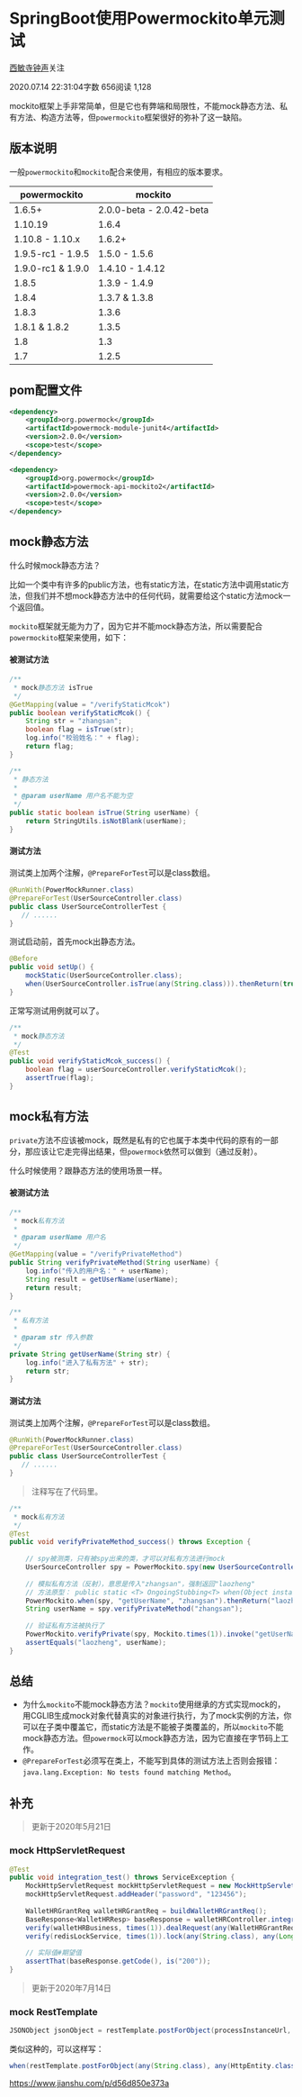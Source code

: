 # SpringBoot使用Powermockito单元测试

[西敏寺钟声](https://www.jianshu.com/u/95193d1bd21d)关注

2020.07.14 22:31:04字数 656阅读 1,128

mockito框架上手非常简单，但是它也有弊端和局限性，不能mock静态方法、私有方法、构造方法等，但`powermockito`框架很好的弥补了这一缺陷。

## 版本说明

一般`powermockito`和`mockito`配合来使用，有相应的版本要求。

| powermockito      | mockito                  |
| ----------------- | ------------------------ |
| 1.6.5+            | 2.0.0-beta - 2.0.42-beta |
| 1.10.19           | 1.6.4                    |
| 1.10.8 - 1.10.x   | 1.6.2+                   |
| 1.9.5-rc1 - 1.9.5 | 1.5.0 - 1.5.6            |
| 1.9.0-rc1 & 1.9.0 | 1.4.10 - 1.4.12          |
| 1.8.5             | 1.3.9 - 1.4.9            |
| 1.8.4             | 1.3.7 & 1.3.8            |
| 1.8.3             | 1.3.6                    |
| 1.8.1 & 1.8.2     | 1.3.5                    |
| 1.8               | 1.3                      |
| 1.7               | 1.2.5                    |

## pom配置文件

```xml
<dependency>
    <groupId>org.powermock</groupId>
    <artifactId>powermock-module-junit4</artifactId>
    <version>2.0.0</version>
    <scope>test</scope>
</dependency>

<dependency>
    <groupId>org.powermock</groupId>
    <artifactId>powermock-api-mockito2</artifactId>
    <version>2.0.0</version>
    <scope>test</scope>
</dependency>
```

## mock静态方法

什么时候mock静态方法？

比如一个类中有许多的public方法，也有static方法，在static方法中调用static方法，但我们并不想mock静态方法中的任何代码，就需要给这个static方法mock一个返回值。

`mockito`框架就无能为力了，因为它并不能mock静态方法，所以需要配合`powermockito`框架来使用，如下：

#### 被测试方法

```java
/**
 * mock静态方法 isTrue
 */
@GetMapping(value = "/verifyStaticMcok")
public boolean verifyStaticMcok() {
    String str = "zhangsan";
    boolean flag = isTrue(str);
    log.info("校验姓名：" + flag);
    return flag;
}

/**
 * 静态方法
 *
 * @param userName 用户名不能为空
 */
public static boolean isTrue(String userName) {
    return StringUtils.isNotBlank(userName);
}
```

#### 测试方法

测试类上加两个注解，`@PrepareForTest`可以是class数组。

```java
@RunWith(PowerMockRunner.class)
@PrepareForTest(UserSourceController.class)
public class UserSourceControllerTest {
   // ......
}
```

测试启动前，首先mock出静态方法。

```java
@Before
public void setUp() {
    mockStatic(UserSourceController.class);
    when(UserSourceController.isTrue(any(String.class))).thenReturn(true);
}
```

正常写测试用例就可以了。

```java
/**
 * mock静态方法
 */
@Test
public void verifyStaticMcok_success() {
    boolean flag = userSourceController.verifyStaticMcok();
    assertTrue(flag);
}
```

## mock私有方法

`private`方法不应该被mock，既然是私有的它也属于本类中代码的原有的一部分，那应该让它走完得出结果，但`powermock`依然可以做到（通过反射）。

什么时候使用？跟静态方法的使用场景一样。

#### 被测试方法

```java
/**
 * mock私有方法
 *
 * @param userName 用户名
 */
@GetMapping(value = "/verifyPrivateMethod")
public String verifyPrivateMethod(String userName) {
    log.info("传入的用户名：" + userName);
    String result = getUserName(userName);
    return result;
}

/**
 * 私有方法
 *
 * @param str 传入参数
 */
private String getUserName(String str) {
    log.info("进入了私有方法" + str);
    return str;
}
```

#### 测试方法

测试类上加两个注解，`@PrepareForTest`可以是class数组。

```java
@RunWith(PowerMockRunner.class)
@PrepareForTest(UserSourceController.class)
public class UserSourceControllerTest {
   // ......
}
```

> 注释写在了代码里。

```java
/**
 * mock私有方法
 */
@Test
public void verifyPrivateMethod_success() throws Exception {
    
    // spy被测类，只有被spy出来的类，才可以对私有方法进行mock
    UserSourceController spy = PowerMockito.spy(new UserSourceController());
    
    // 模拟私有方法（反射），意思是传入"zhangsan"，强制返回"laozheng"
    // 方法原型： public static <T> OngoingStubbing<T> when(Object instance, String methodName, Object... arguments) throws Exception;
    PowerMockito.when(spy, "getUserName", "zhangsan").thenReturn("laozheng");
    String userName = spy.verifyPrivateMethod("zhangsan");
   
    // 验证私有方法被执行了
    PowerMockito.verifyPrivate(spy, Mockito.times(1)).invoke("getUserName", "zhangsan");
    assertEquals("laozheng", userName);
}
```

## 总结

- 为什么`mockito`不能mock静态方法？`mockito`使用继承的方式实现mock的，用CGLIB生成mock对象代替真实的对象进行执行，为了mock实例的方法，你可以在子类中覆盖它，而static方法是不能被子类覆盖的，所以`mockito`不能mock静态方法。但`powermock`可以mock静态方法，因为它直接在字节码上工作。
- `@PrepareForTest`必须写在类上，不能写到具体的测试方法上否则会报错：`java.lang.Exception: No tests found matching Method`。



## 补充

> 更新于2020年5月21日

### mock HttpServletRequest

```java
@Test
public void integration_test() throws ServiceException {
    MockHttpServletRequest mockHttpServletRequest = new MockHttpServletRequest();
    mockHttpServletRequest.addHeader("password", "123456");
    
    WalletHRGrantReq walletHRGrantReq = buildWalletHRGrantReq();
    BaseResponse<WalletHRResp> baseResponse = walletHRController.integration_unencrypted(walletHRGrantReq, mockHttpServletRequest);
    verify(walletHRBusiness, times(1)).dealRequest(any(WalletHRGrantReq.class));
    verify(redisLockService, times(1)).lock(any(String.class), any(Long.class), any(Long.class));
    
    // 实际值#期望值
    assertThat(baseResponse.getCode(), is("200"));
}
```

> 更新于2020年7月14日

### mock RestTemplate

```java
JSONObject jsonObject = restTemplate.postForObject(processInstanceUrl, httpEntity, JSONObject.class);
```

类似这种的，可以这样写：

```java
when(restTemplate.postForObject(any(String.class), any(HttpEntity.class), eq(JSONObject.class))).thenReturn(mockJSONObject());
```



https://www.jianshu.com/p/d56d850e373a